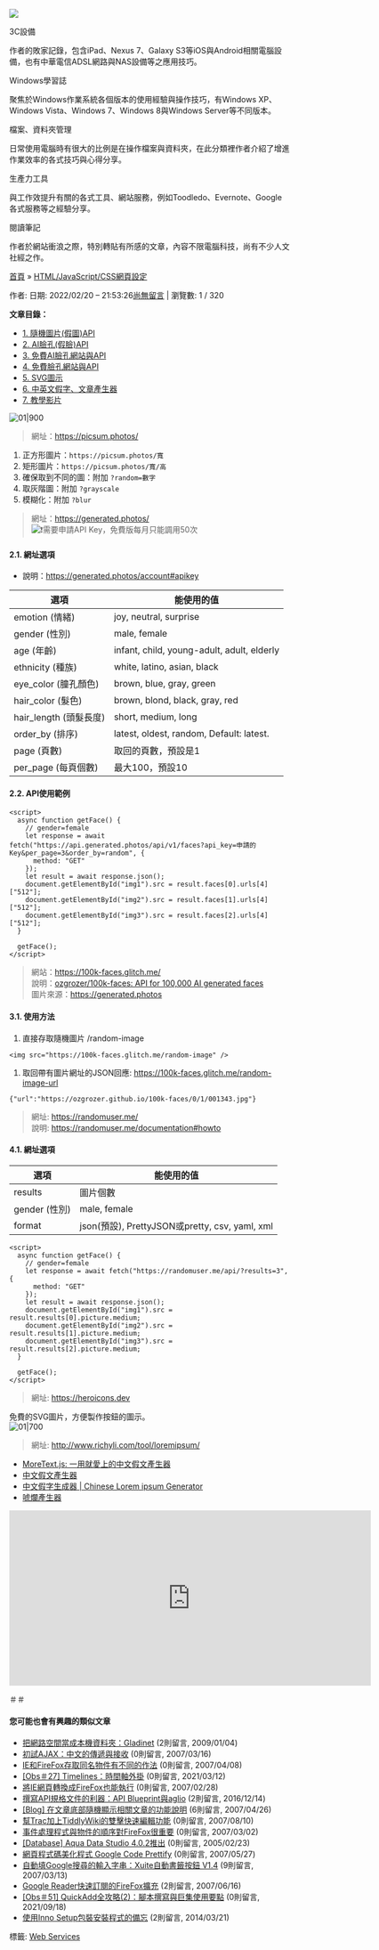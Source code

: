 [![](http://jdev.tw/blog/wp-content/uploads/2012/12/jerry-20130318.jpg)](http://jdev.tw/blog)

  

3C設備

作者的敗家記錄，包含iPad、Nexus 7、Galaxy S3等iOS與Android相關電腦設備，也有中華電信ADSL網路與NAS設備等之應用技巧。

Windows學習誌

聚焦於Windows作業系統各個版本的使用經驗與操作技巧，有Windows XP、Windows Vista、Windows 7、Windows 8與Windows Server等不同版本。

檔案、資料夾管理

日常使用電腦時有很大的比例是在操作檔案與資料夾，在此分類裡作者介紹了增進作業效率的各式技巧與心得分享。

生產力工具

與工作效提升有關的各式工具、網站服務，例如Toodledo、Evernote、Google各式服務等之經驗分享。

閱讀筆記

作者於網站衝浪之際，特別轉貼有所感的文章，內容不限電腦科技，尚有不少人文社經之作。

[首頁](http://jdev.tw/blog/) » [HTML/JavaScript/CSS網頁設定](http://jdev.tw/blog/category/software-development/javascript)

作者: 日期: 2022/02/20 – 21:53:26[尚無留言](http://jdev.tw/blog/6996/picsum-ai-generated-faces#respond) | 瀏覽數: 1 / 320

**文章目錄：**

-   [1\. 隨機圖片(假圖)API](http://jdev.tw/blog/6996/picsum-ai-generated-faces#header-0 "Jump to 1. 隨機圖片(假圖)API")
-   [2\. AI臉孔(假臉)API](http://jdev.tw/blog/6996/picsum-ai-generated-faces#header-1 "Jump to 2. AI臉孔(假臉)API")
-   [3\. 免費AI臉孔網站與API](http://jdev.tw/blog/6996/picsum-ai-generated-faces#header-2 "Jump to 3. 免費AI臉孔網站與API")
-   [4\. 免費臉孔網站與API](http://jdev.tw/blog/6996/picsum-ai-generated-faces#header-3 "Jump to 4. 免費臉孔網站與API")
-   [5\. SVG圖示](http://jdev.tw/blog/6996/picsum-ai-generated-faces#header-4 "Jump to 5. SVG圖示")
-   [6\. 中英文假字、文章產生器](http://jdev.tw/blog/6996/picsum-ai-generated-faces#header-5 "Jump to 6. 中英文假字、文章產生器")
-   [7\. 教學影片](http://jdev.tw/blog/6996/picsum-ai-generated-faces#header-6 "Jump to 7. 教學影片")

![01|900](https://raw.githubusercontent.com/emisjerry/upgit/master/2022/02/upgit-20220218_1645178907.png)

> 網址：https://picsum.photos/

1.  正方形圖片：`https://picsum.photos/寬`
2.  矩形圖片：`https://picsum.photos/寬/高`
3.  確保取到不同的圖：附加 `?random=數字`
4.  取灰階圖：附加 `?grayscale`
5.  模糊化：附加 `?blur`

> 網址：https://generated.photos/  
> ![❗](https://s.w.org/images/core/emoji/11.2.0/svg/2757.svg)需要申請API Key，免費版每月只能調用50次

#### 2.1. 網址選項

-   說明：https://generated.photos/account#apikey

| 選項 | 能使用的值 |
| --- | --- |
| emotion (情緒) | joy, neutral, surprise |
| gender (性別) | male, female |
| age (年齡) | infant, child, young-adult, adult, elderly |
| ethnicity (種族) | white, latino, asian, black |
| eye\_color (朣孔顏色) | brown, blue, gray, green |
| hair\_color (髮色) | brown, blond, black, gray, red |
| hair\_length (頭髮長度) | short, medium, long |
| order\_by (排序) | latest, oldest, random, Default: latest. |
| page (頁數) | 取回的頁數，預設是1 |
| per\_page (每頁個數) | 最大100，預設10 |

#### 2.2. API使用範例

```
<script>
  async function getFace() {
    // gender=female
    let response = await fetch("https://api.generated.photos/api/v1/faces?api_key=申請的Key&per_page=3&order_by=random", {
      method: "GET"
    });
    let result = await response.json();
    document.getElementById("img1").src = result.faces[0].urls[4]["512"];
    document.getElementById("img2").src = result.faces[1].urls[4]["512"];
    document.getElementById("img3").src = result.faces[2].urls[4]["512"];
  }

  getFace();
</script>

```

> 網站：https://100k-faces.glitch.me/  
> 說明：[ozgrozer/100k-faces: API for 100,000 AI generated faces](https://github.com/ozgrozer/100k-faces)  
> 圖片來源：https://generated.photos

#### 3.1. 使用方法

1.  直接存取隨機圖片 /random-image

```
<img src="https://100k-faces.glitch.me/random-image" />

```

1.  取回帶有圖片網址的JSON回應: https://100k-faces.glitch.me/random-image-url

```
{"url":"https://ozgrozer.github.io/100k-faces/0/1/001343.jpg"}
```

> 網址: https://randomuser.me/  
> 說明: https://randomuser.me/documentation#howto

#### 4.1. 網址選項

| 選項 | 能使用的值 |
| --- | --- |
| results | 圖片個數 |
| gender (性別) | male, female |
| format | json(預設), PrettyJSON或pretty, csv, yaml, xml |

```
<script>
  async function getFace() {
    // gender=female
    let response = await fetch("https://randomuser.me/api/?results=3", {
      method: "GET"
    });
    let result = await response.json();
    document.getElementById("img1").src = result.results[0].picture.medium;
    document.getElementById("img2").src = result.results[1].picture.medium;
    document.getElementById("img3").src = result.results[2].picture.medium;
  }

  getFace();
</script>
```

> 網址: https://heroicons.dev

免費的SVG圖片，方便製作按鈕的圖示。  
![01|700](https://raw.githubusercontent.com/emisjerry/upgit/master/2022/02/upgit-20220218_1645178654.png)

> 網址: http://www.richyli.com/tool/loremipsum/

-   [MoreText.js: 一用就愛上的中文假文產生器](https://more.handlino.com/api)
-   [中文假文產生器](https://textgen.cqd.tw/)
-   [中文假字生成器 | Chinese Lorem ipsum Generator](https://pinkylam.me/generator/chinese-lorem-ipsum/)
-   [唬爛產生器](https://howtobullshit.me/)

<iframe width="650" height="315" src="https://www.youtube.com/embed/2WEL_RS6k5c" frameborder="0" allow="accelerometer; autoplay; encrypted-media; gyroscope; picture-in-picture" allowfullscreen=""></iframe>

＃＃

#### 您可能也會有興趣的類似文章

-   [把網路空間當成本機資料夾：Gladinet](http://jdev.tw/blog/1238/gladinet-cloud-desktop-local-directory "2009/01/04") (2則留言, 2009/01/04)
-   [初試AJAX：中文的傳遞與接收](http://jdev.tw/blog/508/ajax-passing-chinese "2007/03/16") (0則留言, 2007/03/16)
-   [IE和FireFox存取同名物件有不同的作法](http://jdev.tw/blog/524/firefox-ie-dom-naming "2007/04/08") (0則留言, 2007/04/08)
-   [\[Obs＃27\] Timelines：時間軸外掛](http://jdev.tw/blog/6584/obsidian-plugin-timelines "2021/03/12") (0則留言, 2021/03/12)
-   [將IE網頁轉換成FireFox也能執行](http://jdev.tw/blog/501/%e5%b0%87ie%e7%b6%b2%e9%a0%81%e8%bd%89%e6%8f%9b%e6%88%90firefox%e4%b9%9f%e8%83%bd%e5%9f%b7%e8%a1%8c "2007/02/28") (0則留言, 2007/02/28)
-   [撰寫API規格文件的利器：API Blueprint與aglio](http://jdev.tw/blog/4924/api-blueprint-with-aglio "2016/12/14") (2則留言, 2016/12/14)
-   [\[Blog\] 在文章底部隨機顯示相關文章的功能說明](http://jdev.tw/blog/540/blog-%e5%9c%a8%e6%96%87%e7%ab%a0%e5%ba%95%e9%83%a8%e9%9a%a8%e6%a9%9f%e9%a1%af%e7%a4%ba%e7%9b%b8%e9%97%9c%e6%96%87%e7%ab%a0%e7%9a%84%e5%8a%9f%e8%83%bd%e8%aa%aa%e6%98%8e "2007/04/26") (6則留言, 2007/04/26)
-   [幫Trac加上TiddlyWiki的雙擊快速編輯功能](http://jdev.tw/blog/593/trac-tiddlywiki-double-click "2007/08/10") (0則留言, 2007/08/10)
-   [事件處理程式與物件的順序對FireFox很重要](http://jdev.tw/blog/502/%e4%ba%8b%e4%bb%b6%e8%99%95%e7%90%86%e7%a8%8b%e5%bc%8f%e8%88%87%e7%89%a9%e4%bb%b6%e7%9a%84%e9%a0%86%e5%ba%8f%e5%b0%8dfirefox%e5%be%88%e9%87%8d%e8%a6%81 "2007/03/02") (0則留言, 2007/03/02)
-   [\[Database\] Aqua Data Studio 4.0.2推出](http://jdev.tw/blog/99/database-aqua-data-studio-402%e6%8e%a8%e5%87%ba "2005/02/23") (0則留言, 2005/02/23)
-   [網頁程式碼美化程式 Google Code Prettify](http://jdev.tw/blog/558/%e7%b6%b2%e9%a0%81%e7%a8%8b%e5%bc%8f%e7%a2%bc%e7%be%8e%e5%8c%96%e7%a8%8b%e5%bc%8f-google-code-prettify "2007/05/27") (0則留言, 2007/05/27)
-   [自動填Google搜尋的輸入字串：Xuite自動書籤按鈕 V1.4](http://jdev.tw/blog/507/%e8%87%aa%e5%8b%95%e5%a1%abgoogle%e6%90%9c%e5%b0%8b%e7%9a%84%e8%bc%b8%e5%85%a5%e5%ad%97%e4%b8%b2%ef%bc%9axuite%e8%87%aa%e5%8b%95%e6%9b%b8%e7%b1%a4%e6%8c%89%e9%88%95-v14 "2007/03/13") (9則留言, 2007/03/13)
-   [Google Reader快速訂閱的FireFox擴充](http://jdev.tw/blog/568/google-reader%e5%bf%ab%e9%80%9f%e8%a8%82%e9%96%b1%e7%9a%84firefox%e6%93%b4%e5%85%85 "2007/06/16") (2則留言, 2007/06/16)
-   [\[Obs＃51\] QuickAdd全攻略(2)：腳本撰寫與巨集使用要點](http://jdev.tw/blog/6821/obsidian-quickadd-scripts-and-macros "2021/09/18") (0則留言, 2021/09/18)
-   [使用Inno Setup包裝安裝程式的備忘](http://jdev.tw/blog/3872/inno-setup-install-packages "2014/03/21") (2則留言, 2014/03/21)

標籤: [Web Services](http://jdev.tw/blog/tag/web-services)